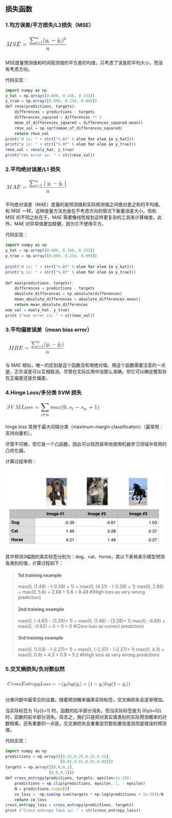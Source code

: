 ## 损失函数

### 1.均方误差/平方损失/L2损失（MSE）

<img src="https://github.com/jm199504/Other-Notes/blob/master/Loss-Function/images/1.png" width="200">

MSE度量预测值和时间观测值的平方差的均值，只考虑了误差的平均大小，而没有考虑方向。

代码实现：

```javascript
import numpy as np
y_hat = np.array([0.000, 0.166, 0.333])
y_true = np.array([0.000, 0.254, 0.998])
def rmse(predictions, targets):
    differences = predictions - targets
    differences_squared = differences ** 2
    mean_of_differences_squared = differences_squared.mean()
    rmse_val = np.sqrt(mean_of_differences_squared)
    return rmse_val
print("d is: " + str(["%.8f" % elem for elem in y_hat]))
print("p is: " + str(["%.8f" % elem for elem in y_true]))
rmse_val = rmse(y_hat, y_true)
print("rms error is: " + str(rmse_val))
```

### 2.平均绝对误差/L1 损失

<img src="https://github.com/jm199504/Other-Notes/blob/master/Loss-Function/images/2.png" width="200">

平均绝对误差（MAE）度量的是预测值和实际观测值之间绝对差之和的平均值。和 MSE 一样，这种度量方法也是在不考虑方向的情况下衡量误差大小。但和 MSE 的不同之处在于，MAE 需要像线性规划这样更复杂的工具来计算梯度。此外，MAE 对异常值更加稳健，因为它不使用平方。

代码实现：

```javascript
import numpy as np
y_hat = np.array([0.000, 0.166, 0.333])
y_true = np.array([0.000, 0.254, 0.998])

print("d is: " + str(["%.8f" % elem for elem in y_hat]))
print("p is: " + str(["%.8f" % elem for elem in y_true]))

def mae(predictions, targets):
    differences = predictions - targets
    absolute_differences = np.absolute(differences)
    mean_absolute_differences = absolute_differences.mean()
    return mean_absolute_differences
mae_val = mae(y_hat, y_true)
print ("mae error is: " + str(mae_val))
```

### 3.平均偏差误差（mean bias error）

<img src="https://github.com/jm199504/Other-Notes/blob/master/Loss-Function/images/3.png" width="200">

与 MAE 相似，唯一的区别是这个函数没有用绝对值。用这个函数需要注意的一点是，正负误差可以互相抵消。尽管在实际应用中没那么准确，但它可以确定模型存在正偏差还是负偏差。

### 4.Hinge Loss/多分类 SVM 损失

<img src="https://github.com/jm199504/Other-Notes/blob/master/Loss-Function/images/4.png" width="300">

hinge loss 常用于最大间隔分类（maximum-margin classification）（最常用：支持向量机）。

尽管不可微，但它是一个凸函数，因此可以轻而易举地使用机器学习领域中常用的凸优化器。

计算过程举例：

<img src="https://github.com/jm199504/Other-Notes/blob/master/Loss-Function/images/5.png" width="500">

其中预测3幅图的真实标签分别为：dog、cat、horse，其以下表格表示模型预测各类别的值，计算过程如下：

> #### 1st training example
>
> max(0, (1.49) - (-0.39) + 1) + max(0, (4.21) - (-0.39) + 1)
> max(0, 2.88) + max(0, 5.6)
> = 2.88 + 5.6
> = 8.48 #(High loss as very wrong prediction)
>
> #### 2nd training example
>
> max(0, (-4.61) - (3.28)+ 1) + max(0, (1.46) - (3.28)+ 1)
> max(0, -6.89) + max(0, -0.82)
> = 0 + 0
> = 0 #(Zero loss as correct prediction)
>
> #### 3rd training example
>
> max(0, (1.03) - (-2.27)+ 1) + max(0, (-2.37) - (-2.27)+ 1)
> max(0, 4.3) + max(0, 0.9)
> = 4.3 + 0.9
> = 5.2 #(High loss as very wrong prediction)

### 5.交叉熵损失/负对数似然

<img src="https://github.com/jm199504/Other-Notes/blob/master/Loss-Function/images/6.png" width="400">

分类问题中最常见的设置。随着预测概率偏离实际标签，交叉熵损失会逐渐增加。

当实际标签为 1(y(i)=1) 时，函数的后半部分消失，而当实际标签是为 0(y(i=0)) 时，函数的前半部分消失。简言之，我们只是把对真实值类别的实际预测概率的对数相乘。还有重要的一点是，交叉熵损失会重重惩罚那些置信度高但是错误的预测值。

代码实现：

```javascript
import numpy as np
predictions = np.array([[0.25,0.25,0.25,0.25],
                        [0.01,0.01,0.01,0.96]])
targets = np.array([[0,0,0,1],
                   [0,0,0,1]])
def cross_entropy(predictions, targets, epsilon=1e-10):
    predictions = np.clip(predictions, epsilon, 1. - epsilon)
    N = predictions.shape[0]
    ce_loss = -np.sum(np.sum(targets * np.log(predictions + 1e-5)))/N
    return ce_loss
cross_entropy_loss = cross_entropy(predictions, targets)
print ("Cross entropy loss is: " + str(cross_entropy_loss))
```
